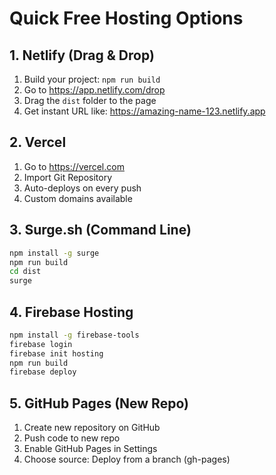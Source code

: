 # Quick Free Hosting Options

## 1. Netlify (Drag & Drop)
1. Build your project: `npm run build`
2. Go to https://app.netlify.com/drop
3. Drag the `dist` folder to the page
4. Get instant URL like: https://amazing-name-123.netlify.app

## 2. Vercel
1. Go to https://vercel.com
2. Import Git Repository
3. Auto-deploys on every push
4. Custom domains available

## 3. Surge.sh (Command Line)
```bash
npm install -g surge
npm run build
cd dist
surge
```

## 4. Firebase Hosting
```bash
npm install -g firebase-tools
firebase login
firebase init hosting
npm run build
firebase deploy
```

## 5. GitHub Pages (New Repo)
1. Create new repository on GitHub
2. Push code to new repo
3. Enable GitHub Pages in Settings
4. Choose source: Deploy from a branch (gh-pages)
